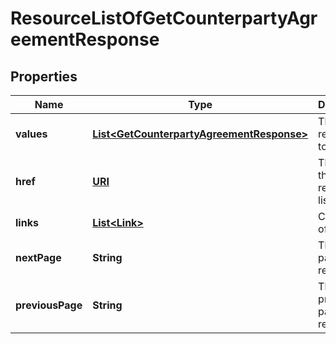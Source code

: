 

# ResourceListOfGetCounterpartyAgreementResponse

## Properties

Name | Type | Description | Notes
------------ | ------------- | ------------- | -------------
**values** | [**List&lt;GetCounterpartyAgreementResponse&gt;**](GetCounterpartyAgreementResponse.md) | The resources to list. | 
**href** | [**URI**](URI.md) | The URI of the resource list. |  [optional]
**links** | [**List&lt;Link&gt;**](Link.md) | Collection of links. |  [optional]
**nextPage** | **String** | The next page of results. |  [optional]
**previousPage** | **String** | The previous page of results. |  [optional]



